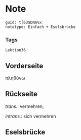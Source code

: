 # Note
```
guid: t[63$DNA%x
notetype: Einfach + Eselsbrücke
```

### Tags
```
Lektion36
```

## Vorderseite
πληθύνω

## Rückseite
<i>trans.</i>: vermehren;<div><i>intrans.</i>: sich vermehren</div>

## Eselsbrücke

